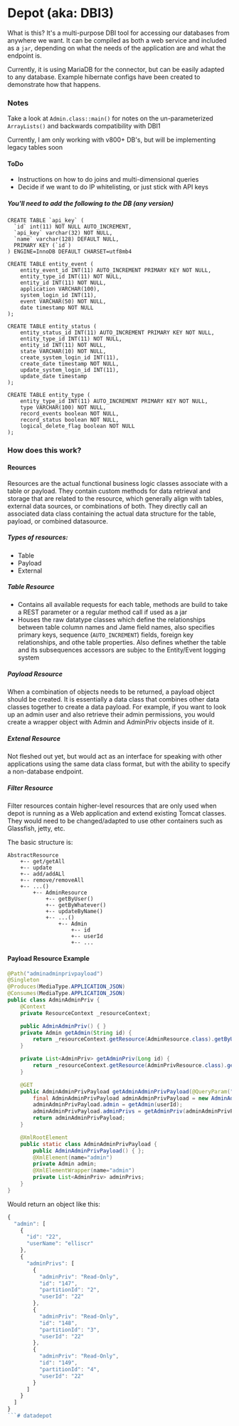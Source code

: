 # Depot (aka: DBI3)What is this?  It's a multi-purpose DBI tool for accessing our databases from anywhere we want.It can be compiled as both a web service and included as a `jar`, depending on what the needs of the application areand what the endpoint is.Currently, it is using MariaDB for the connector, but can be easily adapted to any database.  Example hibernate configs have been created to demonstrate how that happens. ### NotesTake a look at `Admin.class::main()` for notes on the un-parameterized `ArrayLists()` andbackwards compatibility with DBI1Currently, I am only working with v800+ DB's, but will be implementing legacy tables soon#### ToDo* Instructions on how to do joins and multi-dimensional queries* Decide if we want to do IP whitelisting, or just stick with API keys##### You'll need to add the following to the DB (any version)```CREATE TABLE `api_key` (  `id` int(11) NOT NULL AUTO_INCREMENT,  `api_key` varchar(32) NOT NULL,  `name` varchar(128) DEFAULT NULL,  PRIMARY KEY (`id`)) ENGINE=InnoDB DEFAULT CHARSET=utf8mb4CREATE TABLE entity_event (    entity_event_id INT(11) AUTO_INCREMENT PRIMARY KEY NOT NULL,      entity_type_id INT(11) NOT NULL,    entity_id INT(11) NOT NULL,    application VARCHAR(100),    system_login_id INT(11),     event VARCHAR(50) NOT NULL,      date timestamp NOT NULL);  CREATE TABLE entity_status (    entity_status_id INT(11) AUTO_INCREMENT PRIMARY KEY NOT NULL,    entity_type_id INT(11) NOT NULL,    entity_id INT(11) NOT NULL,    state VARCHAR(10) NOT NULL,    create_system_login_id INT(11),    create_date timestamp NOT NULL,    update_system_login_id INT(11),    update_date timestamp);CREATE TABLE entity_type (    entity_type_id INT(11) AUTO_INCREMENT PRIMARY KEY NOT NULL,    type VARCHAR(100) NOT NULL,    record_events boolean NOT NULL,    record_status boolean NOT NULL,    logical_delete_flag boolean NOT NULL);```### How does this work?#### ReourcesResources are the actual functional business logic classes associate with a table or payload.They contain custom methods for data retrieval and storage that are related to the resource, which generallyalign with tables, external data sources, or combinations of both. They directly call an associated data class containing the actual data structurefor the table, payload, or combined datasource.##### Types of resources:* Table* Payload* External##### Table Resource* Contains all available requests for each table, methods are build to take a REST parameter or a regular method call if used as a jar* Houses the raw datatype classes which define the relationships between table column names and Jame field names, also specifies primary keys, sequence (`AUTO_INCREMENT`) fields, foreign key relationships, and othe table properties.  Also defines whether the table and its subsequences accessors are subjec to the Entity/Event logging system##### Payload ResourceWhen a combination of objects needs to be returned, a payload object should be created.  It is essentially a data class that combines other data classes together to create a data payload.For example, if you want to look up an admin user and also retrieve their admin permissions, you would create a wrapper object with Admin and AdminPriv objects inside of it.##### Extenal ResourceNot fleshed out yet, but would act as an interface for speaking with other applications using the same data class format, but with the ability to specify a non-database endpoint.##### Filter ResourceFilter resources contain higher-level resources that are only used when depot is running as a Web application andextend existing Tomcat classes.  They would need to be changed/adapted to use other containers such as Glassfish, jetty, etc.The basic structure is:```AbstractResource    +-- get/getAll    +-- update    +-- add/addALl    +-- remove/removeAll    +-- ...()        +-- AdminResource            +-- getByUser()            +-- getByWhatever()            +-- updateByName()            +-- ...()                +-- Admin                    +-- id                    +-- userId                    +-- ...```#### Payload Resource Example```java@Path("adminadminprivpayload")@Singleton@Produces(MediaType.APPLICATION_JSON)@Consumes(MediaType.APPLICATION_JSON)public class AdminAdminPriv {    @Context    private ResourceContext _resourceContext;    public AdminAdminPriv() { }    private Admin getAdmin(String id) {        return _resourceContext.getResource(AdminResource.class).getByUser(id);    }    private List<AdminPriv> getAdminPriv(Long id) {        return _resourceContext.getResource(AdminPrivResource.class).getByUser(id);    }    @GET    public AdminAdminPrivPayload getAdminAdminPrivPayload(@QueryParam("id") String userId) {        final AdminAdminPrivPayload adminAdminPrivPayload = new AdminAdminPrivPayload();        adminAdminPrivPayload.admin = getAdmin(userId);        adminAdminPrivPayload.adminPrivs = getAdminPriv(adminAdminPrivPayload.admin.getId());        return adminAdminPrivPayload;    }    @XmlRootElement    public static class AdminAdminPrivPayload {        public AdminAdminPrivPayload() { };        @XmlElement(name="admin")        private Admin admin;        @XmlElementWrapper(name="admin")        private List<AdminPriv> adminPrivs;    }}```Would return an object like this:```javascript{  "admin": [    {      "id": "22",      "userName": "elliscr"    },    {      "adminPrivs": [        {          "adminPriv": "Read-Only",          "id": "147",          "partitionId": "2",          "userId": "22"        },        {          "adminPriv": "Read-Only",          "id": "148",          "partitionId": "3",          "userId": "22"        },        {          "adminPriv": "Read-Only",          "id": "149",          "partitionId": "4",          "userId": "22"        }      ]    }  ]}```# datadepot
